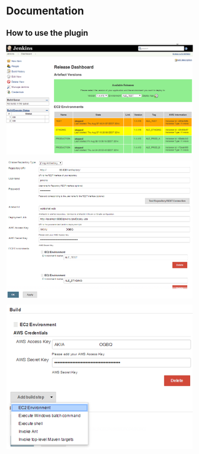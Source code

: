 # Documentation

## How to use the plugin


![Dashboard View](1-dashboard.png)

![Dashboard View configuration](2-config.png)

![Deployment Job configuration](3-deployJob.png)

